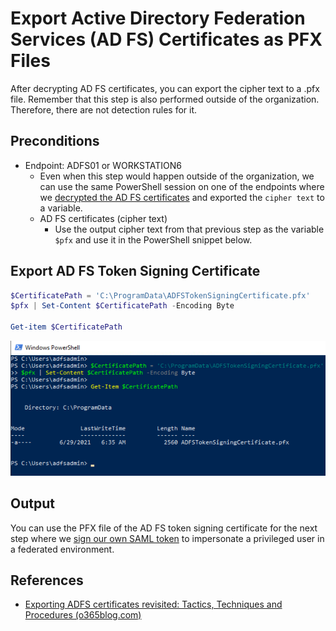 # Export Active Directory Federation Services (AD FS) Certificates as PFX Files

After decrypting AD FS certificates, you can export the cipher text to a .pfx file. Remember that this step is also performed outside of the organization. Therefore, there are not detection rules for it.

## Preconditions
* Endpoint: ADFS01 or WORKSTATION6
    * Even when this step would happen outside of the organization, we can use the same PowerShell session on one of the endpoints where we [decrypted the AD FS certificates](decryptADFSCertificates.md) and exported the `cipher text` to a variable.
    * AD FS certificates (cipher text)
        * Use the output cipher text from that previous step as the variable `$pfx` and use it in the PowerShell snippet below.

## Export AD FS Token Signing Certificate

```PowerShell
$CertificatePath = 'C:\ProgramData\ADFSTokenSigningCertificate.pfx'
$pfx | Set-Content $CertificatePath -Encoding Byte

Get-item $CertificatePath
```

![](../../resources/images/simulate_detect/credential-access/exportADFSTokenSigningCertificate/2021-05-19_28_export_certificate.png)

## Output

You can use the PFX file of the AD FS token signing certificate for the next step where we [sign our own SAML token](signSAMLToken.md) to impersonate a privileged user in a federated environment.

## References
* [Exporting ADFS certificates revisited: Tactics, Techniques and Procedures (o365blog.com)](https://o365blog.com/post/adfs/)